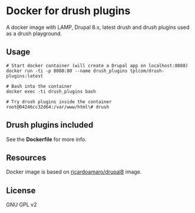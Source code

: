 # Docker for drush plugins
A docker image with LAMP, Drupal 8.x, latest drush and drush plugins used as a drush playground.

## Usage

```
# Start docker container (will create a Drupal app on localhost:8088)
docker run -ti -p 8088:80 --name drush_plugins tplcom/drush-plugins:latest

# Bash into the container
docker exec -ti drush_plugins bash

# Try drush plugins inside the container
root@04246cc32d64:/var/www/html\# drush
```

## Drush plugins included
See the **Dockerfile** for more info.

## Resources

Docker image is based on [ricardoamaro/drupal8](https://hub.docker.com/r/ricardoamaro/drupal8/) image.

## License

GNU GPL v2
